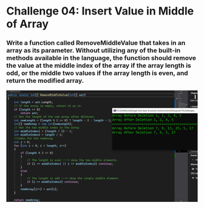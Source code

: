 # Challenge 04: Insert Value in Middle of Array

### Write a function called RemoveMiddleValue that takes in an array as its parameter. Without utilizing any of the built-in methods available in the language, the function should remove the value at the middle index of the array if the array length is odd, or the middle two values if the array length is even, and return the modified array.

![Remove Middle Value](remove-middle-value.PNG)